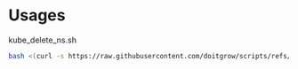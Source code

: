 # Usages

kube_delete_ns.sh
```bash
bash <(curl -s https://raw.githubusercontent.com/doitgrow/scripts/refs/heads/main/kube_delete_ns.sh) test
```
